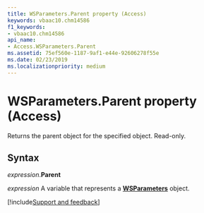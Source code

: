 ```yaml
---
title: WSParameters.Parent property (Access)
keywords: vbaac10.chm14586
f1_keywords:
- vbaac10.chm14586
api_name:
- Access.WSParameters.Parent
ms.assetid: 75ef560e-1187-9af1-e44e-92606278f55e
ms.date: 02/23/2019
ms.localizationpriority: medium
---
```



# WSParameters.Parent property (Access)

Returns the parent object for the specified object. Read-only.


## Syntax

_expression_.**Parent**

_expression_ A variable that represents a **[WSParameters](Access.WSParameters.md)** object.




[!include[Support and feedback](~/includes/feedback-boilerplate.md)]

